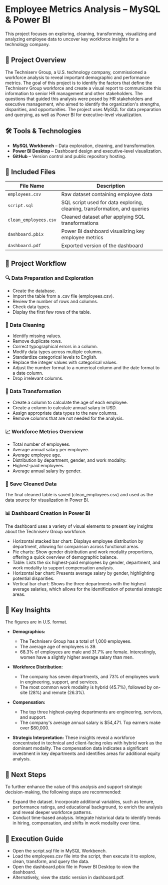 
# Employee Metrics Analysis – MySQL & Power BI

This project focuses on exploring, cleaning, transforming, visualizing and analyzing employee data to uncover key workforce insights for a technology company.

## 📌 Project Overview

The Techniserv Group, a U.S. technology company, commissioned a workforce analysis to reveal important demographic and performance metrics. The goal of this project is to identify the factors that define the Techniserv Group workforce and create a visual report to communicate this information to senior HR management and other stakeholders.
The questions that guided this analysis were posed by HR stakeholders and executive management, who aimed to identify the organization's strengths, disparities, and opportunities.
The project uses MySQL for data preparation and querying, as well as Power BI for executive-level visualization.

## 🛠️ Tools & Technologies

- **MySQL Workbench** – Data exploration, cleaning, and transformation.  
- **Power BI Desktop** – Dashboard design and executive-level visualization.  
- **GitHub** – Version control and public repository hosting.  

## 📁 Included Files

| File Name               | Description                                                  |
|------------------------|---------------------------------------------------------------|
| `employees.csv`        | Raw dataset containing employee data              |
| `script.sql`           | SQL script used for data exploring, cleaning, transformation, and queries|
| `clean_employees.csv`  | Cleaned dataset after applying SQL transformations            |
| `dashboard.pbix`       | Power BI dashboard visualizing key employee metrics           |
| `dashboard.pdf`        | Exported version of the dashboard                             |

## 🧭 Project Workflow

### 🔍 Data Preparation and Exploration
- Create the database.
- Import the table from a .csv file (employees.csv).
- Review the number of rows and columns.
- Check data types.
- Display the first few rows of the table.

### 🧹 Data Cleaning
-	Identify missing values.
-	Remove duplicate rows.
-	Correct typographical errors in a column.
-	Modify data types across multiple columns.
-	Standardize categorical levels to English.
-	Replace the integer values with categorical values.
-	Adjust the number format to a numerical column and the date format to a date column.
-	Drop irrelevant columns.

### 🔄 Data Transformation
-	Create a column to calculate the age of each employee.
-	Create a column to calculate annual salary in USD.
-	Assign appropriate data types to the new columns.
-	Remove columns that are not needed for the analysis.

### 📈 Workforce Metrics Overview
-	Total number of employees.
-	Average annual salary per employee.
-	Average employee age.
-	Distribution by department, gender, and work modality.
-   Highest-paid employees.
-	Average annual salary by gender.

### 💾 Save Cleaned Data

The final cleaned table is saved (clean_employees.csv) and used as the data source for visualization in Power BI.

### 📊 Dashboard Creation in Power BI

The dashboard uses a variety of visual elements to present key insights about the Techniserv Group workforce.
- Horizontal stacked bar chart: Displays employee distribution by department, allowing for comparison across functional areas.
- Pie charts: Show gender distribution and work modality proportions, offering a quick overview of demographic balance.
- Table: Lists the six highest-paid employees by gender, department, and work modality to support compensation analysis.
- Horizontal bar chart: Presents average salary by gender, highlighting potential disparities.
- Vertical bar chart: Shows the three departments with the highest average salaries, which allows for the identification of potential strategic areas.

## 🧠 Key Insights

The figures are in U.S. format.

- **Demographics:**
    - The Techniserv Group has a total of 1,000 employees.
    - The average age of employees is 39.
    - 68.3% of employees are male and 31.7% are female. Interestingly, women have a slightly higher average salary than men.
  
- **Workforce Distribution:**
    - The company has seven departments, and 73% of employees work in engineering, support, and services.
    - The most common work modality is hybrid (45.7%), followed by on-site (28%) and remote (26.3%).
  
- **Compensation:**
    - The top three highest-paying departments are engineering, services, and support.
    - The company's average annual salary is $54,471. Top earners make over $80,000.

- **Strategic Interpretation:**
These insights reveal a workforce concentrated in technical and client-facing roles with hybrid work as the dominant modality. The compensation data indicates a significant investment in key departments and identifies areas for additional equity analysis.

## 🔮 Next Steps

To further enhance the value of this analysis and support strategic decision-making, the following steps are recommended:
- Expand the dataset. Incorporate additional variables, such as tenure, performance ratings, and educational background, to enrich the analysis and reveal deeper workforce patterns.
- Conduct time-based analysis. Integrate historical data to identify trends in hiring, compensation, and shifts in work modality over time.

## 🚀 Execution Guide 

- Open the script.sql file in MySQL Workbench.
- Load the employees.csv file into the script, then execute it to explore, clean, transform, and query the data.
- Open the dashboard.pbix file in Power BI Desktop to view the dashboard.
- Alternatively, view the static version in dashboard.pdf.
